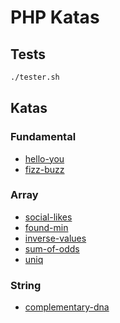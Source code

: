 # PHP Katas

## Tests

``` bash
./tester.sh
```

## Katas

### Fundamental

- [hello-you](./src/HelloYou/HelloYou.php)
- [fizz-buzz](./src/FizzBuzz/FizzBuzz.php)

### Array

- [social-likes](./src/SocialLikes/SocialLikes.php)
- [found-min](./src/FoundMin/FoundMin.php)
- [inverse-values](./src/InverseValues/InverseValues.php)
- [sum-of-odds](./src/SumOfOdds/SumOfOdds.php)
- [uniq](./src/Uniq/Uniq.php)

### String

- [complementary-dna](./src/ComplementaryDna/ComplementaryDna.php)